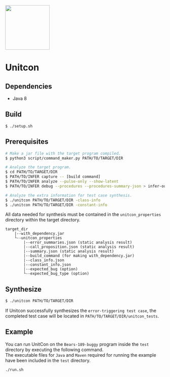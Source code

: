 <img src="https://github.com/prosyslab/unitcon/assets/44044134/80ea91bc-8d08-462a-b8c1-d25edb761349"  width="140">

# Unitcon

## Dependencies
- Java 8

## Build
```
$ ./setup.sh
```

## Prerequisites
```sh
# Make a jar file with the target program compiled.
$ python3 script/command_maker.py PATH/TO/TARGET/DIR

# Analyze the target program.
$ cd PATH/TO/TARGET/DIR
$ PATH/TO/INFER capture -- [build command]
$ PATH/TO/INFER analyze --pulse-only --show-latent
$ PATH/TO/INFER debug --procedures --procedures-summary-json > infer-out/summary.json

# Analyze the extra information for test case synthesis.
$ ./unitcon PATH/TO/TARGET/DIR -class-info
$ ./unitcon PATH/TO/TARGET/DIR -constant-info
```
All data needed for synthesis must be contained in the `unitcon_properties` directory within the target directory.
```
target_dir
    |--with_dependency.jar
    └--unitcon_properties
        |--error_summaries.json (static analysis result)
        |--call_proposition.json (static analysis result)
        |--summary.json (static analysis result)
        |--build_command (for making with_dependency.jar)
        |--class_info.json
        |--constant_info.json
        |--expected_bug (option)
        └--expected_bug_type (option)
```

## Synthesize
```sh
$ ./unitcon PATH/TO/TARGET/DIR
```
If Unitcon successfully synthesizes the `error-triggering test case`, the completed test case will be located in `PATH/TO/TARGET/DIR/unitcon_tests`.

## Example
You can run UnitCon on the `Bears-189-buggy` program inside the `test` directory by executing the following command.  
The executable files for `Java` and `Maven` required for running the example have been included in the `test` directory.
```sh
./run.sh
```
